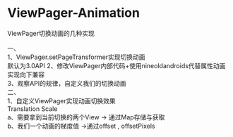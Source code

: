 # ViewPager-Animation
ViewPager切换动画的几种实现


一、  
1、ViewPager.setPageTransformer实现切换动画  
默认为3.0API
2、修改ViewPager内部代码+使用nineoldandroids代替属性动画实现向下兼容  
3、观察API的规律，自定义我们的切换动画  
二、  
1、自定义ViewPager实现动画切换效果  
Translation Scale   
a、需要拿到当前切换的两个View -> 通过Map存储与获取  
b、我们一个动画的梯度值 ->通过offset , offsetPixels  
